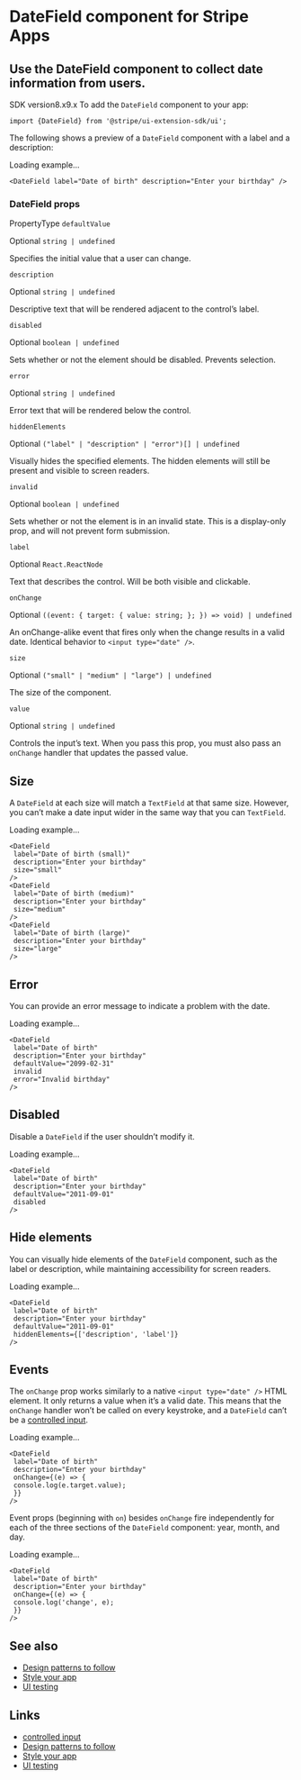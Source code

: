 # DateField component for Stripe Apps

## Use the DateField component to collect date information from users.

SDK version8.x9.x
To add the `DateField` component to your app:

```
import {DateField} from '@stripe/ui-extension-sdk/ui';
```

The following shows a preview of a `DateField` component with a label and a
description:

Loading example...
```
<DateField label="Date of birth" description="Enter your birthday" />
```

### DateField props

PropertyType
`defaultValue`

Optional
`string | undefined`

Specifies the initial value that a user can change.

`description`

Optional
`string | undefined`

Descriptive text that will be rendered adjacent to the control’s label.

`disabled`

Optional
`boolean | undefined`

Sets whether or not the element should be disabled. Prevents selection.

`error`

Optional
`string | undefined`

Error text that will be rendered below the control.

`hiddenElements`

Optional
`("label" | "description" | "error")[] | undefined`

Visually hides the specified elements. The hidden elements will still be present
and visible to screen readers.

`invalid`

Optional
`boolean | undefined`

Sets whether or not the element is in an invalid state. This is a display-only
prop, and will not prevent form submission.

`label`

Optional
`React.ReactNode`

Text that describes the control. Will be both visible and clickable.

`onChange`

Optional
`((event: { target: { value: string; }; }) => void) | undefined`

An onChange-alike event that fires only when the change results in a valid date.
Identical behavior to `<input type="date" />`.

`size`

Optional
`("small" | "medium" | "large") | undefined`

The size of the component.

`value`

Optional
`string | undefined`

Controls the input’s text. When you pass this prop, you must also pass an
`onChange` handler that updates the passed value.

## Size

A `DateField` at each size will match a `TextField` at that same size. However,
you can’t make a date input wider in the same way that you can `TextField`.

Loading example...
```
<DateField
 label="Date of birth (small)"
 description="Enter your birthday"
 size="small"
/>
<DateField
 label="Date of birth (medium)"
 description="Enter your birthday"
 size="medium"
/>
<DateField
 label="Date of birth (large)"
 description="Enter your birthday"
 size="large"
/>
```

## Error

You can provide an error message to indicate a problem with the date.

Loading example...
```
<DateField
 label="Date of birth"
 description="Enter your birthday"
 defaultValue="2099-02-31"
 invalid
 error="Invalid birthday"
/>
```

## Disabled

Disable a `DateField` if the user shouldn’t modify it.

Loading example...
```
<DateField
 label="Date of birth"
 description="Enter your birthday"
 defaultValue="2011-09-01"
 disabled
/>
```

## Hide elements

You can visually hide elements of the `DateField` component, such as the label
or description, while maintaining accessibility for screen readers.

Loading example...
```
<DateField
 label="Date of birth"
 description="Enter your birthday"
 defaultValue="2011-09-01"
 hiddenElements={['description', 'label']}
/>
```

## Events

The `onChange` prop works similarly to a native `<input type="date" />` HTML
element. It only returns a value when it’s a valid date. This means that the
`onChange` handler won’t be called on every keystroke, and a `DateField` can’t
be a [controlled
input](https://reactjs.org/docs/forms.html#controlled-components).

Loading example...
```
<DateField
 label="Date of birth"
 description="Enter your birthday"
 onChange={(e) => {
 console.log(e.target.value);
 }}
/>
```

Event props (beginning with `on`) besides `onChange` fire independently for each
of the three sections of the `DateField` component: year, month, and day.

Loading example...
```
<DateField
 label="Date of birth"
 description="Enter your birthday"
 onChange={(e) => {
 console.log('change', e);
 }}
/>
```

## See also

- [Design patterns to follow](https://docs.stripe.com/stripe-apps/patterns)
- [Style your app](https://docs.stripe.com/stripe-apps/style)
- [UI testing](https://docs.stripe.com/stripe-apps/ui-testing)

## Links

- [controlled input](https://reactjs.org/docs/forms.html#controlled-components)
- [Design patterns to follow](https://docs.stripe.com/stripe-apps/patterns)
- [Style your app](https://docs.stripe.com/stripe-apps/style)
- [UI testing](https://docs.stripe.com/stripe-apps/ui-testing)